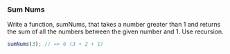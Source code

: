 ### Sum Nums
Write a function, sumNums, that takes a number greater than 1 and returns the sum of all the numbers between the given number and 1. Use recursion.


```javascript
sumNums(3); // => 6 (3 + 2 + 1)
```
